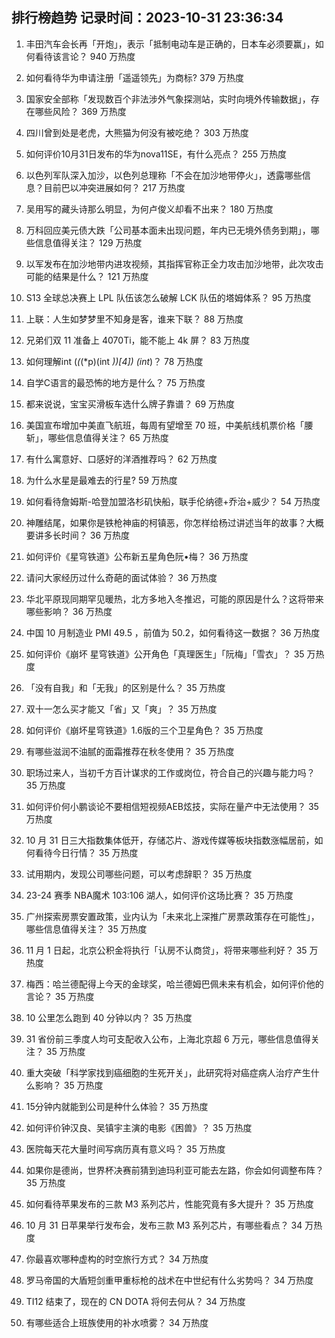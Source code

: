 
## 排行榜趋势 记录时间：2023-10-31 23:36:34
  
  1. 丰田汽车会长再「开炮」，表示「抵制电动车是正确的，日本车必须要赢」，如何看待该言论？ 940 万热度
    
  2. 如何看待华为申请注册「遥遥领先」为商标? 379 万热度
    
  3. 国家安全部称「发现数百个非法涉外气象探测站，实时向境外传输数据」，存在哪些风险？ 369 万热度
    
  4. 四川曾到处是老虎，大熊猫为何没有被吃绝？ 303 万热度
    
  5. 如何评价10月31日发布的华为nova11SE，有什么亮点？ 255 万热度
    
  6. 以色列军队深入加沙，以色列总理称「不会在加沙地带停火」，透露哪些信息？目前巴以冲突进展如何？ 217 万热度
    
  7. 吴用写的藏头诗那么明显，为何卢俊义却看不出来？ 180 万热度
    
  8. 万科回应美元债大跌「公司基本面未出现问题，年内已无境外债务到期」，哪些信息值得关注？ 129 万热度
    
  9. 以军发布在加沙地带内进攻视频，其指挥官称正全力攻击加沙地带，此次攻击可能的结果是什么？ 121 万热度
    
  10. S13 全球总决赛上 LPL 队伍该怎么破解 LCK 队伍的塔姆体系？ 95 万热度
    
  11. 上联：人生如梦梦里不知身是客，谁来下联？ 88 万热度
    
  12. 兄弟们双 11 准备上 4070Ti，能不能上 4k 屏？ 83 万热度
    
  13. 如何理解int (*(*(*p)(int *))[4]) (int*)？ 78 万热度
    
  14. 自学C语言的最恐怖的地方是什么？ 75 万热度
    
  15. 都来说说，宝宝买滑板车选什么牌子靠谱？ 69 万热度
    
  16. 美国宣布增加中美直飞航班，每周有望增至 70 班，中美航线机票价格「腰斩」，哪些信息值得关注？ 65 万热度
    
  17. 有什么寓意好、口感好的洋酒推荐吗？ 62 万热度
    
  18. 为什么水星是最难去的行星? 59 万热度
    
  19. 如何看待詹姆斯-哈登加盟洛杉矶快船，联手伦纳德+乔治+威少？ 54 万热度
    
  20. 神雕结尾，如果你是铁枪神庙的柯镇恶，你怎样给杨过讲述当年的故事？大概要讲多长时间？ 36 万热度
    
  21. 如何评价《星穹铁道》公布新五星角色阮•梅？ 36 万热度
    
  22. 请问大家经历过什么奇葩的面试体验？ 36 万热度
    
  23. 华北平原现同期罕见暖热，北方多地入冬推迟，可能的原因是什么？这将带来哪些影响？ 36 万热度
    
  24. 中国 10 月制造业 PMI 49.5 ，前值为 50.2，如何看待这一数据？ 36 万热度
    
  25. 如何评价《崩坏 星穹铁道》公开角色「真理医生」「阮梅」「雪衣」？ 35 万热度
    
  26. 「没有自我」和「无我」的区别是什么？ 35 万热度
    
  27. 双十一怎么买才能又「省」又「爽」？ 35 万热度
    
  28. 如何评价《崩坏星穹铁道》1.6版的三个卫星角色？ 35 万热度
    
  29. 有哪些滋润不油腻的面霜推荐在秋冬使用？ 35 万热度
    
  30. 职场过来人，当初千方百计谋求的工作或岗位，符合自己的兴趣与能力吗？ 35 万热度
    
  31. 如何评价何小鹏谈论不要相信短视频AEB炫技，实际在量产中无法使用？ 35 万热度
    
  32. 10 月 31 日三大指数集体低开，存储芯片、游戏传媒等板块指数涨幅居前，如何看待今日行情？ 35 万热度
    
  33. 试用期内，发现公司哪些问题，可以考虑辞职？ 35 万热度
    
  34. 23-24 赛季 NBA魔术 103:106 湖人，如何评价这场比赛？ 35 万热度
    
  35. 广州探索房票安置政策，业内认为「未来北上深推广房票政策存在可能性」，哪些信息值得关注？ 35 万热度
    
  36. 11 月 1 日起，北京公积金将执行「认房不认商贷」，将带来哪些利好？ 35 万热度
    
  37. 梅西：哈兰德配得上今天的金球奖，哈兰德姆巴佩未来有机会，如何评价他的言论？ 35 万热度
    
  38. 10 公里怎么跑到 40 分钟以内？ 35 万热度
    
  39. 31 省份前三季度人均可支配收入公布，上海北京超 6 万元，哪些信息值得关注？ 35 万热度
    
  40. 重大突破「科学家找到癌细胞的生死开关」，此研究将对癌症病人治疗产生什么影响？ 35 万热度
    
  41. 15分钟内就能到公司是种什么体验？ 35 万热度
    
  42. 如何评价钟汉良、吴镇宇主演的电影《困兽》？ 35 万热度
    
  43. 医院每天花大量时间写病历真有意义吗？ 35 万热度
    
  44. 如果你是德尚，世界杯决赛前猜到迪玛利亚可能去左路，你会如何调整布阵？ 35 万热度
    
  45. 如何看待苹果发布的三款 M3 系列芯片，性能究竟有多大提升？ 35 万热度
    
  46. 10 月 31 日苹果举行发布会，发布三款 M3 系列芯片，有哪些看点？ 34 万热度
    
  47. 你最喜欢哪种虚构的时空旅行方式？ 34 万热度
    
  48. 罗马帝国的大盾短剑重甲重标枪的战术在中世纪有什么劣势吗？ 34 万热度
    
  49. TI12 结束了，现在的 CN DOTA 将何去何从？ 34 万热度
    
  50. 有哪些适合上班族使用的补水喷雾？ 34 万热度
    